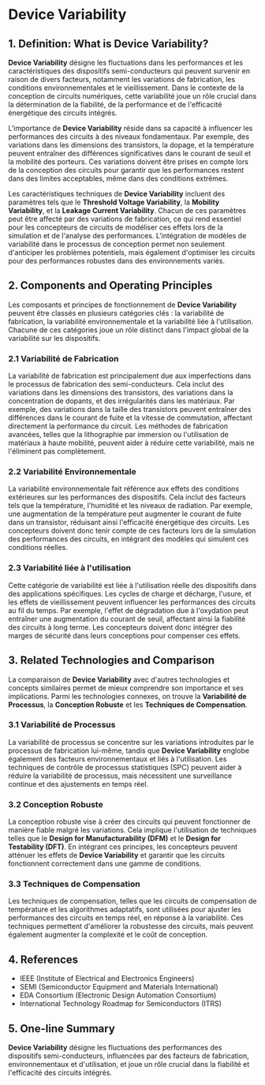 # Device Variability

## 1. Definition: What is **Device Variability**?
**Device Variability** désigne les fluctuations dans les performances et les caractéristiques des dispositifs semi-conducteurs qui peuvent survenir en raison de divers facteurs, notamment les variations de fabrication, les conditions environnementales et le vieillissement. Dans le contexte de la conception de circuits numériques, cette variabilité joue un rôle crucial dans la détermination de la fiabilité, de la performance et de l'efficacité énergétique des circuits intégrés. 

L'importance de **Device Variability** réside dans sa capacité à influencer les performances des circuits à des niveaux fondamentaux. Par exemple, des variations dans les dimensions des transistors, la dopage, et la température peuvent entraîner des différences significatives dans le courant de seuil et la mobilité des porteurs. Ces variations doivent être prises en compte lors de la conception des circuits pour garantir que les performances restent dans des limites acceptables, même dans des conditions extrêmes.

Les caractéristiques techniques de **Device Variability** incluent des paramètres tels que le **Threshold Voltage Variability**, la **Mobility Variability**, et la **Leakage Current Variability**. Chacun de ces paramètres peut être affecté par des variations de fabrication, ce qui rend essentiel pour les concepteurs de circuits de modéliser ces effets lors de la simulation et de l'analyse des performances. L'intégration de modèles de variabilité dans le processus de conception permet non seulement d'anticiper les problèmes potentiels, mais également d'optimiser les circuits pour des performances robustes dans des environnements variés.

## 2. Components and Operating Principles
Les composants et principes de fonctionnement de **Device Variability** peuvent être classés en plusieurs catégories clés : la variabilité de fabrication, la variabilité environnementale et la variabilité liée à l'utilisation. Chacune de ces catégories joue un rôle distinct dans l'impact global de la variabilité sur les dispositifs.

### 2.1 Variabilité de Fabrication
La variabilité de fabrication est principalement due aux imperfections dans le processus de fabrication des semi-conducteurs. Cela inclut des variations dans les dimensions des transistors, des variations dans la concentration de dopants, et des irrégularités dans les matériaux. Par exemple, des variations dans la taille des transistors peuvent entraîner des différences dans le courant de fuite et la vitesse de commutation, affectant directement la performance du circuit. Les méthodes de fabrication avancées, telles que la lithographie par immersion ou l'utilisation de matériaux à haute mobilité, peuvent aider à réduire cette variabilité, mais ne l'éliminent pas complètement.

### 2.2 Variabilité Environnementale
La variabilité environnementale fait référence aux effets des conditions extérieures sur les performances des dispositifs. Cela inclut des facteurs tels que la température, l'humidité et les niveaux de radiation. Par exemple, une augmentation de la température peut augmenter le courant de fuite dans un transistor, réduisant ainsi l'efficacité énergétique des circuits. Les concepteurs doivent donc tenir compte de ces facteurs lors de la simulation des performances des circuits, en intégrant des modèles qui simulent ces conditions réelles.

### 2.3 Variabilité liée à l'utilisation
Cette catégorie de variabilité est liée à l'utilisation réelle des dispositifs dans des applications spécifiques. Les cycles de charge et décharge, l'usure, et les effets de vieillissement peuvent influencer les performances des circuits au fil du temps. Par exemple, l'effet de dégradation due à l'oxydation peut entraîner une augmentation du courant de seuil, affectant ainsi la fiabilité des circuits à long terme. Les concepteurs doivent donc intégrer des marges de sécurité dans leurs conceptions pour compenser ces effets.

## 3. Related Technologies and Comparison
La comparaison de **Device Variability** avec d'autres technologies et concepts similaires permet de mieux comprendre son importance et ses implications. Parmi les technologies connexes, on trouve la **Variabilité de Processus**, la **Conception Robuste** et les **Techniques de Compensation**.

### 3.1 Variabilité de Processus
La variabilité de processus se concentre sur les variations introduites par le processus de fabrication lui-même, tandis que **Device Variability** englobe également des facteurs environnementaux et liés à l'utilisation. Les techniques de contrôle de processus statistiques (SPC) peuvent aider à réduire la variabilité de processus, mais nécessitent une surveillance continue et des ajustements en temps réel.

### 3.2 Conception Robuste
La conception robuste vise à créer des circuits qui peuvent fonctionner de manière fiable malgré les variations. Cela implique l'utilisation de techniques telles que le **Design for Manufacturability (DFM)** et le **Design for Testability (DFT)**. En intégrant ces principes, les concepteurs peuvent atténuer les effets de **Device Variability** et garantir que les circuits fonctionnent correctement dans une gamme de conditions.

### 3.3 Techniques de Compensation
Les techniques de compensation, telles que les circuits de compensation de température et les algorithmes adaptatifs, sont utilisées pour ajuster les performances des circuits en temps réel, en réponse à la variabilité. Ces techniques permettent d'améliorer la robustesse des circuits, mais peuvent également augmenter la complexité et le coût de conception.

## 4. References
- IEEE (Institute of Electrical and Electronics Engineers)
- SEMI (Semiconductor Equipment and Materials International)
- EDA Consortium (Electronic Design Automation Consortium)
- International Technology Roadmap for Semiconductors (ITRS)

## 5. One-line Summary
**Device Variability** désigne les fluctuations des performances des dispositifs semi-conducteurs, influencées par des facteurs de fabrication, environnementaux et d'utilisation, et joue un rôle crucial dans la fiabilité et l'efficacité des circuits intégrés.